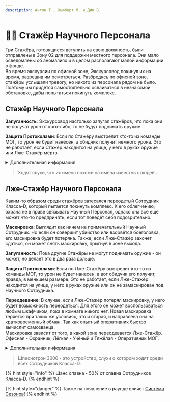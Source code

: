 ```yaml
---
description: Антон Т., Хьюберт М. и Дик Б.
---
```


# 👨🔬 Стажёр Научного Персонала

Три Стажёра, готовящиеся вступить на свою должность, были отправлены в Зону 02 для поддержки местного персонала. Они мало осведомлены об аномалиях и в целом располагают малой информации о фонде.\
Во время экскурсии по офисной зоне, Экскурсовод покинул их на время, разрешив им осмотреться. Разбредясь по офисной зоне, стажёры услышали тревогу, но никого из персонала рядом не было. Поэтому им придётся самостоятельно осваиваться в незнакомой обстановке, дабы попытаться покинуть комплекс.

## Стажёр Научного Персонала

**Запуганность**: Экскурсовод настолько запугал стажёров, что пока они не получат урон от кого-либо, то не будут поднимать оружие.

**Защита Протоколами**: Если по Стажёру выстрелит кто-то из команды МОГ, то урон не будет нанесен, а обидчик получит немного урона. Это не работает, если Стажёр находится на улице, у него в руках оружие или Лже-Стажёр мёртв.

<details>

<summary>Дополнительная информация</summary>

* **Класс**: Научный Сотрудник
* **Оружие**: Монетка
* **Уровень доступа**: Монетка
* **Броня**: Монетка
* **Особое снаряжение**: Три монетки

</details>

> Ходят слухи, что их имена похожи на имена известных людей...

## Лже-Стажёр Научного Персонала

Каким-то образом среди стажёров затесался переодетый Сотрудник Класса-D, который пытается покинуть комплекс. К его облегчению, охрана не в праве связывать Научный Персонал, однако она всё ещё может что-то предпринять, если тот поведёт себя подозрительно.

**Маскировка**: Выглядит как ничем не примечательный Научный Сотрудник. Но если он совершит убийство или взорвётся боеголовка, его маскировка будет потеряна. Также, если Лже-Стажёр захочет сдаться, он может снять маскировку, прыгнув в зоне выхода.

**Запуганность**: Пока другие Стажёры не могут поднимать оружие - он может, но делает это в два раза дольше.

**Защита Протоколами**: Если по Лже-Стажёру выстрелит кто-то из команды МОГ, то урон не будет нанесен, а вот обидчик его получит, правда, в меньшем размере. Это не работает, если Лже-Стажёр находится на улице, у него в руках оружие или он не замаскирован под Научного Сотрудника.

**Переодевание**: В случае, если Лже-Стажёр потерял маскировку, у него будет возможность переодеться. Для этого он может воспользоваться любым шкафчиком, пока в комнате никого нет. Новая маскировка теряется при таких же условиях, что и старая, и направлена она на кратковременный обман. Так как опытный оперативник быстро вычислит самозванца.\
Маскировка зависит от того, в какой зоне переодевается Лже-Стажёр. Офисная - Охранник, Лёгкая - Учёный и Тяжёлая - Оперативник МОГ.

<details>

<summary>Дополнительная информация</summary>

* **Класс**: Научный Сотрудник (Сотрудник Класса-D)
* **Оружие**: Монетка
* **Уровень доступа**: Монетка
* **Броня**: Монетка
* **Особое снаряжение**: Шпионотрон 3000

</details>

> Шпионотрон 3000 - это устройство, слухи о котором ходят среди всех Сотрудников Класса-D.

{% hint style="info" %}
Шанс спавна - 50% от спавна Сотрудников Класса-D.
{% endhint %}

{% hint style="danger" %}
Также на появление в раунде влияет [Система Сезонов](../../server-systems/seasons-system/)!
{% endhint %}
